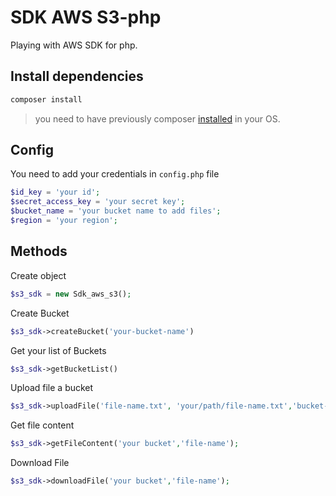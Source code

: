 # SDK AWS S3-php
Playing with AWS SDK for php.

## Install dependencies

```bash
composer install
```

> you need to have previously composer [installed](https://getcomposer.org/download/) in your OS.

## Config

You need to add your credentials in `config.php` file

```php
$id_key = 'your id';
$secret_access_key = 'your secret key';
$bucket_name = 'your bucket name to add files';
$region = 'your region';
```

## Methods 

Create object

```php
$s3_sdk = new Sdk_aws_s3();
```

Create Bucket

```php
$s3_sdk->createBucket('your-bucket-name')
```

Get your list of Buckets

```php
$s3_sdk->getBucketList()
```

Upload file a bucket

```php
$s3_sdk->uploadFile('file-name.txt', 'your/path/file-name.txt','bucket-name');
```

Get file content

```php
$s3_sdk->getFileContent('your bucket','file-name');
```

Download File

```php
$s3_sdk->downloadFile('your bucket','file-name');
```

